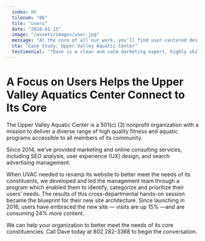 ```yaml
---
  index: 06
  tilenum: "06"
  tile: "users"
  date: "2018-01-15"
  image: "/assets/images/user.jpg"
  message: "At the core of all our work, you’ll find user-centered design. From marketing to UI to print, results happen when people can meet their needs."
  cta: "Case Study: Upper Valley Aquatic Center"
  testimonial: "*Dave is a clear and calm marketing expert, highly skilled in asking the important questions and offering solutions that have revolutionized our ability for us to sell more of what we offer.*<br />— Lisa Vallejo Sorensen<br/>Communications Director at Upper Valley Aquatic Center"
---
```


# A Focus on Users Helps the Upper Valley Aquatics Center Connect to Its Core

The Upper Valley Aquatic Center is a 501(c) (3) nonprofit organization with a mission to deliver a diverse range of high quality fitness and aquatic programs accessible to all members of its community.

Since 2014, we’ve provided marketing and online consulting services, including SEO analysis, user experience (UX) design, and search advertising management.

When UVAC needed to revamp its website to better meet the needs of its constituents, we developed and led the management team through a program which enabled them to identify, categorize and prioritize their users’ needs. The results of this cross-departmental hands-on session became the blueprint for their new site architecture. Since launching in 2016, users have embraced the new site — visits are up 15% —and are consuming 24% more content.

We can help your organization to better meet the needs of its core constituencies. Call Dave today at 802 282-3368 to begin the conversation.
